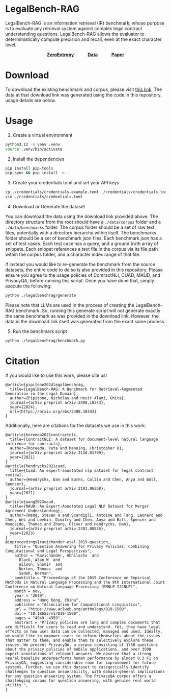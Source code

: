 # LegalBench-RAG

LegalBench-RAG is an information retrieval (IR) benchmark, whose purpose is to evaluate any retrieval system against complex legal contract understanding questions.
LegalBench-RAG allows the evaluator to deterministically compute precision and recall, even at the exact character level.

<div align="center">

[**ZeroEntropy**](https://www.zeroentropy.dev/)&nbsp;&nbsp;&nbsp;&nbsp;&nbsp;&nbsp;&nbsp;&nbsp;&nbsp;&nbsp;&nbsp;[**Data**](https://www.dropbox.com/scl/fo/r7xfa5i3hdsbxex1w6amw/AID389Olvtm-ZLTKAPrw6k4?rlkey=5n8zrbk4c08lbit3iiexofmwg&st=0hu354cq&dl=0)&nbsp;&nbsp;&nbsp;&nbsp;&nbsp;&nbsp;&nbsp;&nbsp;&nbsp;&nbsp;&nbsp;[**Paper**](https://arxiv.org/abs/2408.10343)
</div>

# Download

To download the existing benchmark and corpus, please visit [this link](https://www.dropbox.com/scl/fo/r7xfa5i3hdsbxex1w6amw/AID389Olvtm-ZLTKAPrw6k4?rlkey=5n8zrbk4c08lbit3iiexofmwg&st=0hu354cq&dl=0). The data at that download link was generated using the code in this repository, usage details are below.

# Usage

1. Create a virtual environment

```bash
python3.12 -m venv .venv
source .venv/bin/activate
```

2. Install the dependencies

```bash
pip install pip-tools
pip-sync && pip install -e .
```

3. Create your credentials.toml and set your API keys

```bash
cp ./credentials/credentials.example.toml ./credentials/credentials.toml
vim ./credentials/credentials.toml
```

4. Download or Generate the dataset

You can download the data using the download link provided above. The directory structure from the root should have a `./data/corpus` folder and a `./data/benchmarks` folder. The corpus folder should be a set of raw text files, potentially with a directory hierarchy within itself. The benchmarks folder should be a set of benchmark json files. Each benchmark json has a set of test cases. Each test case has a query, and a ground truth array of snippets. Each snippet references a text file in the corpus via its file path within the corpus folder, and a character index range of that file.

If instead you would like to re-generate the benchmark from the source datasets, the entire code to do so is also provided in this repository. Please ensure you agree to the usage policies of ContractNLI, CUAD, MAUD, and PrivacyQA, before running this script. Once you have done that, simply execute the following:

```bash
python ./legalbenchrag/generate
```

Please note that LLMs are used in the process of creating the LegalBench-RAG benchmark. So, running this generate script will not generate exactly the same benchmark as was provided in the download link. However, the data in the download link itself was generated from the exact same process.


5. Run the benchmark script

```bash
python ./legalbenchrag/benchmark.py
```

# Citation

If you would like to use this work, please cite us!

```
@article{pipitone2024legalbenchrag,
  title={LegalBench-RAG: A Benchmark for Retrieval-Augmented Generation in the Legal Domain},
  author={Pipitone, Nicholas and Houir Alami, Ghita},
  journal={arXiv preprint arXiv:2408.10343},
  year={2024},
  url={https://arxiv.org/abs/2408.10343}
}
```

Additionally, here are citations for the datasets we use in this work:

```
@article{koreeda2021contractnli,
  title={ContractNLI: A dataset for document-level natural language inference for contracts},
  author={Koreeda, Yuta and Manning, Christopher D},
  journal={arXiv preprint arXiv:2110.01799},
  year={2021}
}
@article{hendrycks2021cuad,
  title={Cuad: An expert-annotated nlp dataset for legal contract review},
  author={Hendrycks, Dan and Burns, Collin and Chen, Anya and Ball, Spencer},
  journal={arXiv preprint arXiv:2103.06268},
  year={2021}
}
@article{wang2023maud,
  title={MAUD: An Expert-Annotated Legal NLP Dataset for Merger Agreement Understanding},
  author={Wang, Steven H and Scardigli, Antoine and Tang, Leonard and Chen, Wei and Levkin, Dimitry and Chen, Anya and Ball, Spencer and Woodside, Thomas and Zhang, Oliver and Hendrycks, Dan},
  journal={arXiv preprint arXiv:2301.00876},
  year={2023}
}
@inproceedings{ravichander-etal-2019-question,
    title = "Question Answering for Privacy Policies: Combining Computational and Legal Perspectives",
    author = "Ravichander, Abhilasha  and
      Black, Alan W  and
      Wilson, Shomir  and
      Norton, Thomas  and
      Sadeh, Norman",
    booktitle = "Proceedings of the 2019 Conference on Empirical Methods in Natural Language Processing and the 9th International Joint Conference on Natural Language Processing (EMNLP-IJCNLP)",
    month = nov,
    year = "2019",
    address = "Hong Kong, China",
    publisher = "Association for Computational Linguistics",
    url = "https://www.aclweb.org/anthology/D19-1500",
    doi = "10.18653/v1/D19-1500",
    pages = "4949--4959",
    abstract = "Privacy policies are long and complex documents that are difficult for users to read and understand. Yet, they have legal effects on how user data can be collected, managed and used. Ideally, we would like to empower users to inform themselves about the issues that matter to them, and enable them to selectively explore these issues. We present PrivacyQA, a corpus consisting of 1750 questions about the privacy policies of mobile applications, and over 3500 expert annotations of relevant answers. We observe that a strong neural baseline underperforms human performance by almost 0.3 F1 on PrivacyQA, suggesting considerable room for improvement for future systems. Further, we use this dataset to categorically identify challenges to question answerability, with domain-general implications for any question answering system. The PrivacyQA corpus offers a challenging corpus for question answering, with genuine real world utility.",
}
```
